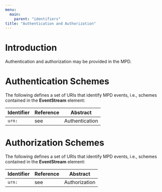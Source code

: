 ```yaml
---
menu:
  main:
    parent: "identifiers"
title: "Authentication and Authorization"
---
```


# Introduction

Authentication and authorization may be provided in the MPD.

# Authentication Schemes

The following defines a set of URIs that identify MPD events, i.e., schemes contained in the **EventStream** element:

Identifier                        |Reference                           |Abstract
----------------------------------|------------------------------------|----------------
`urn:`	|see	| Authentication

# Authorization Schemes

The following defines a set of URIs that identify MPD events, i.e., schemes contained in the **EventStream** element:

Identifier                        |Reference                           |Abstract
----------------------------------|------------------------------------|----------------
`urn:`	| see |	Authorization
